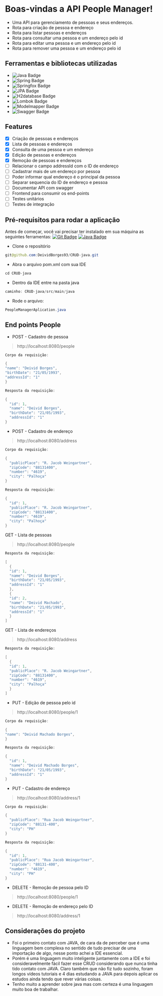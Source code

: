 # Boas-vindas a API People Manager!
 - Uma API para gerenciamento de pessoas e seus endereços.
 - Rota para criação de pessoa e endereço
 - Rota para listar pessoas e endereços
 - Rota para consultar uma pessoa e um endereço pelo id
 - Rota para editar uma pessoa e um endereço pelo id
 - Rota para remover uma pessoa e um endereço pelo id

## Ferramentas e bibliotecas utilizadas

- ![Java Badge](https://img.shields.io/badge/-Java-black?style=flat-square&logo=java)
- ![Spring Badge](https://img.shields.io/badge/-Spring-black?style=flat-square&logo=spring)
- ![Springfox Badge](https://img.shields.io/badge/-Springfox-black?style=flat-square&logo=springfox)
- ![JPA Badge](https://img.shields.io/badge/-JPA-black?style=flat-square&logo=jpa)
- ![H2database Badge](https://img.shields.io/badge/-H2database-black?style=flat-square&logo=H2database)
- ![Lombok Badge](https://img.shields.io/badge/-Lombok-black?style=flat-square&logo=lombok)
- ![Modelmapper Badge](https://img.shields.io/badge/-Modelmapper-black?style=flat-square&logo=modelmapper)
- ![Swagger Badge](https://img.shields.io/badge/-Swagger-black?style=flat-square&logo=Swagger)

## Features

- [x] Criação de pessoas e endereços
- [x] Lista de pessoas e endereços
- [x] Consulta de uma pessoa e um endereço
- [x] Edição de pessoas e endereços
- [x] Remoção de pessoas e endereços
- [ ] Relacionar o campo addressId com o ID de endereço
- [ ] Cadastrar mais de um endereço por pessoa
- [ ] Poder informar qual endereço é o principal da pessoa
- [ ] Separar sequencia do ID de endereço e pessoa
- [ ] Documentar API com swagger
- [ ] Frontend para consumir os end-points
- [ ] Testes unitários
- [ ] Testes de integração

## Pré-requisitos para rodar a aplicação

Antes de começar, você vai precisar ter instalado em sua máquina as seguintes ferramentas: [![Git Badge](https://img.shields.io/badge/-Git-black?style=flat-square&logo=git)](https://git-scm.com) [![Java Badge](https://img.shields.io/badge/-Java-black?style=flat-square&logo=JAVA)](https://www.java.com/pt-BR/)

- Clone o repositório
~~~Java
git@github.com:DeividBorges93/CRUD-java.git
~~~

- Abra o arquivo pom.xml com sua IDE
~~~Java
cd CRUD-java
~~~

- Dentro da IDE entre na pasta java
~~~Java
caminho: CRUD-java/src/main/java
~~~

- Rode o arquivo:
~~~Java
PeopleManagerAplication.java
~~~

## End points People

- POST - Cadastro de pessoa
> http://localhost:8080/people
~~~Java
Corpo da requisição:

{
"name": "Deivid Borges",
"birthDate": "21/05/1993",
"addressId": "1"
}
~~~
~~~Java
Resposta da requisição:

{
  "id": 1,
  "name": "Deivid Borges",
  "birthDate": "21/05/1993",
  "addressId": "1"  
}
~~~

- POST - Cadastro de endereço
> http://localhost:8080/address
~~~Java
Corpo da requisição:

{
  "publicPlace": "R. Jacob Weingartner",
  "zipCode": "88131400",
  "number": "4619",
  "city": "Palhoça"
}
~~~
~~~Java
Resposta da requisição:

{
  "id": 1,
  "publicPlace": "R. Jacob Weingartner",
  "zipCode": "88131400",
  "number": "4619",
  "city": "Palhoça"
}
~~~

GET - Lista de pessoas
> http://localhost:8080/people
~~~Java
Resposta da requisição:

[
  {
  "id": 1,
  "name": "Deivid Borges",
  "birthDate": "21/05/1993",
  "addressId": "1"  
  },
  {
  "id": 2,
  "name": "Deivid Machado",
  "birthDate": "21/05/1993",
  "addressId": "1"    
  }
]
~~~

GET - Lista de endereços
> http://localhost:8080/address
~~~Java
Resposta da requisição:

[
  {
  "id": 1,
  "publicPlace": "R. Jacob Weingartner",
  "zipCode": "88131400",
  "number": "4619",
  "city": "Palhoça"
  }
]
~~~

- PUT - Edição de pessoa pelo id
> http://localhost:8080/people/1
~~~Java
Corpo da requisição:

{
"name": "Deivid Machado Borges",
}
~~~
~~~Java
Resposta da requisição:

{
  "id": 1,
  "name": "Deivid Machado Borges",
  "birthDate": "21/05/1993",
  "addressId": "1"  
}
~~~

- PUT - Cadastro de endereço
> http://localhost:8080/address/1
~~~Java
Corpo da requisição:

{
  "publicPlace": "Rua Jacob Weingartner",
  "zipCode": "88131-400",
  "city": "PH"
}
~~~
~~~Java
Resposta da requisição:

{
  "id": 1,
  "publicPlace": "Rua Jacob Weingartner",
  "zipCode": "88131-400",
  "number": "4619",
  "city": "PH"
}
~~~

- DELETE - Remoção de pessoa pelo ID
> http://localhost:8080/people/1

- DELETE - Remoção de endereço pelo ID
> http://localhost:8080/address/1


## Considerações do projeto

- Foi o primeiro contato com JAVA, de cara da de perceber que é uma linguagem bem complexa no sentido de tudo precisar de uma importação de algo, nesse ponto achei a IDE essencial.
- Porém é uma linguagem muito inteligente juntamente com a IDE e foi consideravelmente fácil fazer esse CRUD considerando que nunca tinha tido contato com JAVA. Claro também que não fiz tudo sozinho, foram longos vídeos tutoriais e 4 dias estudando a JAVA para depois aplicar os estudos ainda tendo que rever várias coisas.
- Tenho muito a aprender sobre java mas com certeza é uma linguagem muito boa de trabalhar.
